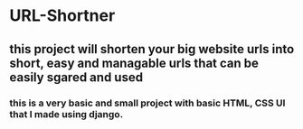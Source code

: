 # URL-Shortner

## this project will shorten your big website urls into short, easy and managable urls that can be easily sgared and used

### this is a very basic and small project with basic HTML, CSS UI that I made using django.
